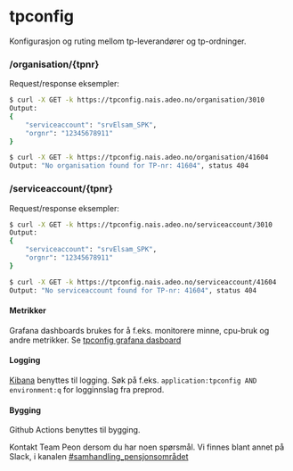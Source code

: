 # tpconfig
Konfigurasjon og ruting mellom tp-leverandører og tp-ordninger.

### /organisation/{tpnr}
Request/response eksempler:
```bash
$ curl -X GET -k https://tpconfig.nais.adeo.no/organisation/3010
Output: 
{
    "serviceaccount": "srvElsam_SPK",
    "orgnr": "12345678911"
}

$ curl -X GET -k https://tpconfig.nais.adeo.no/organisation/41604
Output: "No organisation found for TP-nr: 41604", status 404
```

### /serviceaccount/{tpnr}
Request/response eksempler:
```bash
$ curl -X GET -k https://tpconfig.nais.adeo.no/serviceaccount/3010
Output: 
{
    "serviceaccount": "srvElsam_SPK",
    "orgnr": "12345678911"
}

$ curl -X GET -k https://tpconfig.nais.adeo.no/serviceaccount/41604
Output: "No serviceaccount found for TP-nr: 41604", status 404
```

#### Metrikker
Grafana dashboards brukes for å f.eks. monitorere minne, cpu-bruk og andre metrikker. 
Se [tpconfig grafana dasboard](https://grafana.adeo.no/d/wcmOPO0ik/tpconfig?orgId=1)

#### Logging
[Kibana](https://logs.adeo.no/app/kibana) benyttes til logging. Søk på f.eks. ```application:tpconfig AND environment:q``` for logginnslag fra preprod.

#### Bygging
Github Actions benyttes til bygging.

Kontakt Team Peon dersom du har noen spørsmål. Vi finnes blant annet på Slack, i kanalen [#samhandling_pensjonsområdet](https://nav-it.slack.com/archives/CQ08JC3UG)
